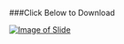 ###Click Below to Download

[![Image of Slide](http://image.slidesharecdn.com/searching-160817101845/95/searching-1-638.jpg)](http://www.ashimlamichhane.com.np/2016/08/unit-8-searching/)